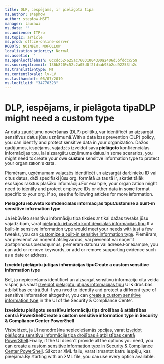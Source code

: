 ```yaml
---
title: DLP, iespējams, ir pielāgota tipa
ms.author: stephow
author: stephow-MSFT
manager: laurawi
ms.date: ''
ms.audience: ITPro
ms.topic: article
ms.prod: office-online-server
ROBOTS: NOINDEX, NOFOLLOW
localization_priority: Normal
ms.assetid: ''
ms.openlocfilehash: 0ccdc524625ac76031004300a2406d5bfddcc759
ms.sourcegitcommit: 136b8209c52c2a05d0f2fdaab93b2cd92253fa2c
ms.translationtype: MT
ms.contentlocale: lv-LV
ms.lasthandoff: 06/07/2019
ms.locfileid: "34770323"
---
```

# <a name="dlp-might-need-a-custom-type"></a><span data-ttu-id="d8411-102">DLP, iespējams, ir pielāgota tipa</span><span class="sxs-lookup"><span data-stu-id="d8411-102">DLP might need a custom type</span></span>

<span data-ttu-id="d8411-103">Ar datu zaudējumu novēršanas (DLP) politiku, var identificēt un aizsargāt sensitīvus datus jūsu uzņēmumā.</span><span class="sxs-lookup"><span data-stu-id="d8411-103">With a data loss prevention (DLP) policy, you can identify and protect sensitive data in your organization.</span></span> <span data-ttu-id="d8411-104">Dažos gadījumos, iespējams, vajadzēs izveidot savu **pielāgoto** konfidenciālas informācijas tipu, lai aizsargātu uzņēmuma datus.</span><span class="sxs-lookup"><span data-stu-id="d8411-104">In some scenarios, you might need to create your own **custom** sensitive information type to protect your organization's data.</span></span>

<span data-ttu-id="d8411-105">Piemēram, uzņēmumam vajadzēs identificēt un aizsargāt darbinieku ID vai citus datus, daži specifiski jūsu org. formātā Ja tas tā ir, skatiet tālāk esošajos rakstus plašāku informāciju.</span><span class="sxs-lookup"><span data-stu-id="d8411-105">For example, your organization might need to identify and protect employee IDs or other data in some format specific to your org. If so, see the following articles for more information.</span></span> 
  
 <span data-ttu-id="d8411-106">**Pielāgotu iebūvēto konfidenciālas informācijas tipu**</span><span class="sxs-lookup"><span data-stu-id="d8411-106">**Customize a built-in sensitive information type**</span></span>
  
<span data-ttu-id="d8411-107">Ja iebūvēto sensitīvu informāciju tipa tiksies ar tikai dažas tweaks jūsu vajadzībām, varat [pielāgotu iebūvēto konfidenciālas informācijas tipu](https://docs.microsoft.com/office365/securitycompliance/customize-a-built-in-sensitive-information-type).</span><span class="sxs-lookup"><span data-stu-id="d8411-107">If a built-in sensitive information type would meet your needs with just a few tweaks, you can [customize a built-in sensitive information type](https://docs.microsoft.com/office365/securitycompliance/customize-a-built-in-sensitive-information-type).</span></span> <span data-ttu-id="d8411-108">Piemēram, var pievienot vai noņemt atslēgvārdus, vai pievienot vai noņemt apstiprinošus pierādījumus, piemēram datuma vai adrese.</span><span class="sxs-lookup"><span data-stu-id="d8411-108">For example, you can add or remove keywords, or add or remove supporting evidence such as a date or address.</span></span>
  
 <span data-ttu-id="d8411-109">**Izveidot pielāgotu jutīgas informācijas tipu**</span><span class="sxs-lookup"><span data-stu-id="d8411-109">**Create a custom sensitive information type**</span></span>
  
<span data-ttu-id="d8411-110">Bet, ja nepieciešams identificēt un aizsargāt sensitīvu informāciju cita veida vispār, jūs varat [izveidot pielāgotu jutīgas informācijas tipu](https://docs.microsoft.com/office365/securitycompliance/create-a-custom-sensitive-information-type) UI & drošības atbilstības centrā.</span><span class="sxs-lookup"><span data-stu-id="d8411-110">But if you need to identify and protect a different type of sensitive information altogether, you can [create a custom sensitive information type](https://docs.microsoft.com/office365/securitycompliance/create-a-custom-sensitive-information-type) in the UI of the Security & Compliance Center.</span></span> 
  
<span data-ttu-id="d8411-111">**Izveidotu pielāgotu sensitīvu informāciju tipa drošības & atbilstības centrā PowerShell**</span><span class="sxs-lookup"><span data-stu-id="d8411-111">**Create a custom sensitive information type in Security & Compliance Center PowerShell**</span></span>

<span data-ttu-id="d8411-112">Visbeidzot, ja UI nenodrošina nepieciešamās opcijas, varat [izveidot pielāgotu sensitīvu informāciju tipa drošības & atbilstības centrā PowerShell](https://docs.microsoft.com/office365/securitycompliance/create-a-custom-sensitive-information-type-in-scc-powershell).</span><span class="sxs-lookup"><span data-stu-id="d8411-112">Finally, if the UI doesn't provide all the options you need, you can [create a custom sensitive information type in Security & Compliance Center PowerShell](https://docs.microsoft.com/office365/securitycompliance/create-a-custom-sensitive-information-type-in-scc-powershell).</span></span> <span data-ttu-id="d8411-113">Sākot ar XML failu, varat izmantot katru iespēju, kas pieejama.</span><span class="sxs-lookup"><span data-stu-id="d8411-113">By starting with an XML file, you can use every option available.</span></span>

    
